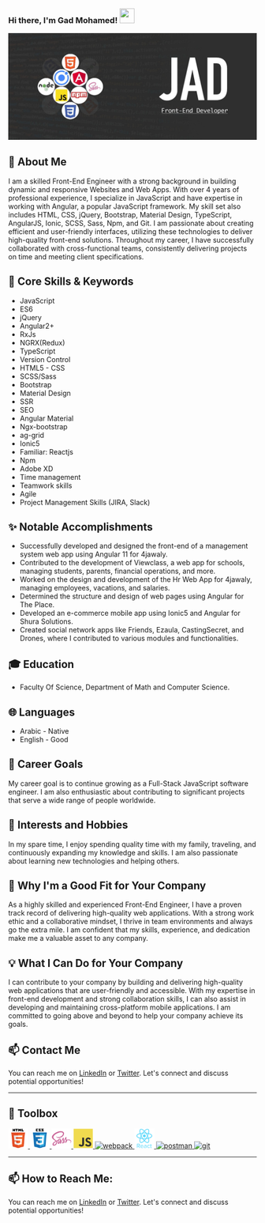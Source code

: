 ### Hi there, I'm Gad Mohamed! <img src="https://raw.githubusercontent.com/MartinHeinz/MartinHeinz/master/wave.gif" height="30px" width="30px">

![Hi there!](https://raw.githubusercontent.com/GadMohamed/GadMohamed/main/WhatsApp%20Image%202021-10-07%20at%203.10.22%20PM.jpeg)

## :book: About Me
I am a skilled Front-End Engineer with a strong background in building dynamic and responsive Websites and Web Apps. With over 4 years of professional experience, I specialize in JavaScript and have expertise in working with Angular, a popular JavaScript framework. My skill set also includes HTML, CSS, jQuery, Bootstrap, Material Design, TypeScript, AngularJS, Ionic, SCSS, Sass, Npm, and Git. I am passionate about creating efficient and user-friendly interfaces, utilizing these technologies to deliver high-quality front-end solutions. Throughout my career, I have successfully collaborated with cross-functional teams, consistently delivering projects on time and meeting client specifications.

## :wrench: Core Skills & Keywords
- JavaScript
- ES6
- jQuery
- Angular2+
- RxJs
- NGRX(Redux)
- TypeScript
- Version Control
- HTML5 - CSS
- SCSS/Sass
- Bootstrap
- Material Design
- SSR
- SEO
- Angular Material
- Ngx-bootstrap
- ag-grid
- Ionic5
- Familiar: Reactjs
- Npm
- Adobe XD
- Time management
- Teamwork skills
- Agile
- Project Management Skills (JIRA, Slack)

## :sparkles: Notable Accomplishments
- Successfully developed and designed the front-end of a management system web app using Angular 11 for 4jawaly.
- Contributed to the development of Viewclass, a web app for schools, managing students, parents, financial operations, and more.
- Worked on the design and development of the Hr Web App for 4jawaly, managing employees, vacations, and salaries.
- Determined the structure and design of web pages using Angular for The Place.
- Developed an e-commerce mobile app using Ionic5 and Angular for Shura Solutions.
- Created social network apps like Friends, Ezaula, CastingSecret, and Drones, where I contributed to various modules and functionalities.

## :mortar_board: Education
- Faculty Of Science, Department of Math and Computer Science.

## :globe_with_meridians: Languages
- Arabic - Native
- English - Good

## :briefcase: Career Goals
My career goal is to continue growing as a Full-Stack JavaScript software engineer. I am also enthusiastic about contributing to significant projects that serve a wide range of people worldwide.

## :art: Interests and Hobbies
In my spare time, I enjoy spending quality time with my family, traveling, and continuously expanding my knowledge and skills. I am also passionate about learning new technologies and helping others.

## :handshake: Why I'm a Good Fit for Your Company
As a highly skilled and experienced Front-End Engineer, I have a proven track record of delivering high-quality web applications. With a strong work ethic and a collaborative mindset, I thrive in team environments and always go the extra mile. I am confident that my skills, experience, and dedication make me a valuable asset to any company.

## :bulb: What I Can Do for Your Company
I can contribute to your company by building and delivering high-quality web applications that are user-friendly and accessible. With my expertise in front-end development and strong collaboration skills, I can also assist in developing and maintaining cross-platform mobile applications. I am committed to going above and beyond to help your company achieve its goals.

## :mailbox: Contact Me
You can reach me on [LinkedIn](https://www.linkedin.com/in/gadmohamedgad/) or [Twitter](https://twitter.com/GadMoha99556492). Let's connect and discuss potential opportunities!

---

## 🧰 Toolbox

<p align="left">
    <a href="https://www.w3.org/html/" target="_blank"> <img src="https://raw.githubusercontent.com/devicons/devicon/master/icons/html5/html5-original-wordmark.svg" alt="html5" width="40" height="40"/> </a>
    <a href="https://www.w3schools.com/css/" target="_blank"> <img src="https://raw.githubusercontent.com/devicons/devicon/master/icons/css3/css3-original-wordmark.svg" alt="css3" width="40" height="40"/> </a>
<a href="https://sass-lang.com" target="_blank"> <img src="https://raw.githubusercontent.com/devicons/devicon/master/icons/sass/sass-original.svg" alt="sass" width="40" height="40"/> </a>
    <a href="https://developer.mozilla.org/en-US/docs/Web/JavaScript" target="_blank"> <img src="https://raw.githubusercontent.com/devicons/devicon/master/icons/javascript/javascript-original.svg" alt="javascript" width="40" height="40"/> </a>
<a href="https://webpack.js.org/" target="_blank"> <img src="https://www.vectorlogo.zone/logos/js_webpack/js_webpack-icon.svg" alt="webpack" width="40" height="40"/> </a>
<a href="https://reactjs.org/" target="_blank"> <img src="https://raw.githubusercontent.com/devicons/devicon/master/icons/react/react-original-wordmark.svg" alt="react" width="40" height="40"/> </a>
<a href="https://www.postman.com/" target="_blank"> <img src="https://www.vectorlogo.zone/logos/getpostman/getpostman-icon.svg" alt="postman" width="40" height="40"/> </a>
<a href="https://git-scm.com/" target="_blank"> <img src="https://www.vectorlogo.zone/logos/git-scm/git-scm-icon.svg" alt="git" width="40" height="40"/> </a>
</p>

---

## 📫 How to Reach Me:
You can reach me on [LinkedIn](https://www.linkedin.com/in/gadmohamedgad/) or [Twitter](https://twitter.com/GadMoha99556492). Let's connect and discuss potential opportunities!
